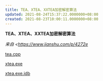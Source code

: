 ```yaml
---
title: TEA、XTEA、XXTEA加密解密算法
updated: 2021-08-24T15:37:22.0000000+08:00
created: 2021-08-23T10:00:11.0000000+08:00
---
```


**TEA、XTEA、XXTEA加密解密算法**

*来自 \<<https://www.jianshu.com/p/4272e>*

[tea.cpp](../../../../resources/tea.cpp)

[xtea.exe](../../../../resources/xtea.exe)

[xtea.exe.idb](../../../../resources/xtea.exe.idb)

